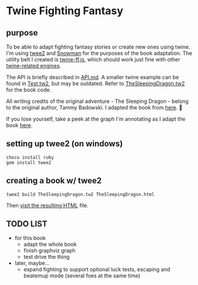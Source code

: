 # Twine Fighting Fantasy

## purpose

To be able to adapt fighting fantasy stories or create new ones using twine. I'm using [twee2](https://dan-q.github.io/twee2/) and [Snowman](https://twinery.org/cookbook/terms/terms_storyformats.html#snowman) for the purposes of the book adaptation. The utility belt I created is [twine-ff.js](twine-ff.js), which should work just fine with other [twine-related engines](http://twinery.org/).

The API is briefly described in [API.md](API.md). A smaller twine example can be found in [Test.tw2](Test.tw2), but may be outdated. Refer to [TheSleepingDragon.tw2](TheSleepingDragon.tw2) for the book code.

All writing credits of the original adventure - The Sleeping Dragon - belong to the original author, Tammy Badowski. I adapted the book from [here](http://www.ffproject.com/download.htm). 🙇‍

If you lose yourself, take a peek at the graph I'm annotating as I adapt the book [here](https://josepedrodias.github.io/twine-ff/graph.html).

## setting up twee2 (on windows)

    choco install ruby
    gem install twee2

## creating a book w/ twee2

    twee2 build TheSleepingDragon.tw2 TheSleepingDragon.html

Then [visit the resulting HTML](https://josepedrodias.github.io/twine-ff/TheSleepingDragon.html) file.

## TODO LIST

- for this book
  - adapt the whole book
  - finish graphviz graph
  - test drive the thing
- later, maybe...
  - expand fighting to support optional luck tests, escaping and beatemup mode (several foes at the same time)
